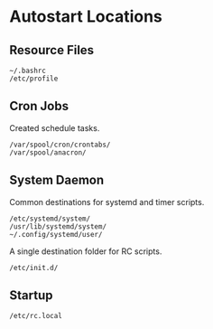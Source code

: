 # Autostart Locations

## Resource Files

```
~/.bashrc
/etc/profile
```

## Cron Jobs

Created schedule tasks.

```
/var/spool/cron/crontabs/
/var/spool/anacron/
```

## System Daemon

Common destinations for systemd and timer scripts.

```
/etc/systemd/system/
/usr/lib/systemd/system/
~/.config/systemd/user/
```

A single destination folder for RC scripts.

```
/etc/init.d/
```

## Startup

```
/etc/rc.local
```